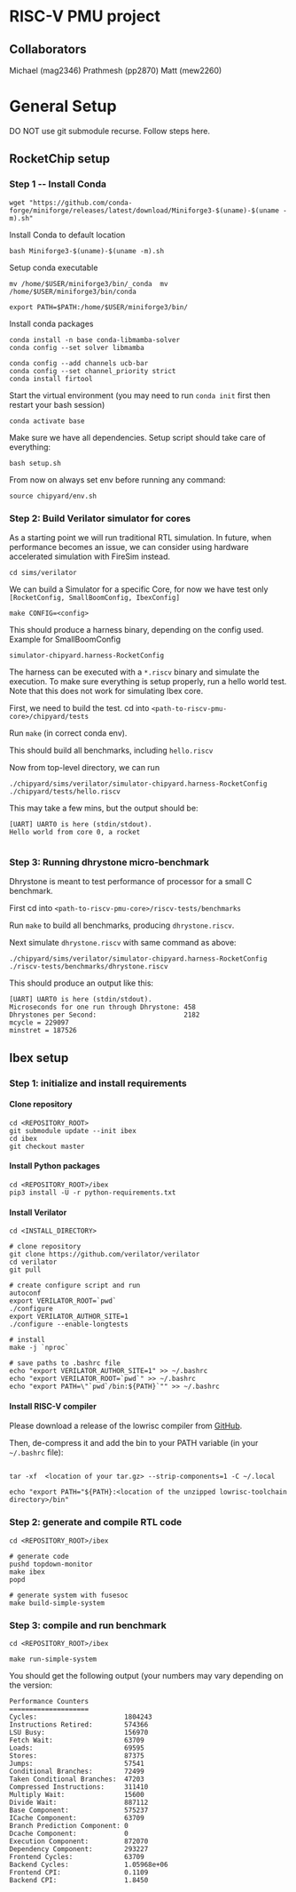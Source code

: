 # RISC-V PMU project

## Collaborators

Michael (mag2346)
Prathmesh (pp2870)
Matt (mew2260)


# General Setup

DO NOT use git submodule recurse. Follow steps here.

## RocketChip setup

### Step 1 -- Install Conda

```
wget "https://github.com/conda-forge/miniforge/releases/latest/download/Miniforge3-$(uname)-$(uname -m).sh"
```

Install Conda to default location
```
bash Miniforge3-$(uname)-$(uname -m).sh
```

Setup conda executable
```
mv /home/$USER/miniforge3/bin/_conda  mv /home/$USER/miniforge3/bin/conda
```

```
export PATH=$PATH:/home/$USER/miniforge3/bin/
```

Install conda packages

```
conda install -n base conda-libmamba-solver
conda config --set solver libmamba

conda config --add channels ucb-bar
conda config --set channel_priority strict
conda install firtool
```

Start the virtual environment (you may need to run `conda init` first then restart your bash session)

```
conda activate base
```


Make sure we have all dependencies.
Setup script should take care of everything: 

```
bash setup.sh
```

From now on always set env before running any command:
```
source chipyard/env.sh
```

### Step 2: Build Verilator simulator for cores

As a starting point we will run traditional RTL simulation. In future, when performance becomes an issue, we can consider using hardware accelerated simulation with FireSim instead.


```
cd sims/verilator
```

We can build a Simulator for a specific Core, for now we have test only `[RocketConfig, SmallBoomConfig, IbexConfig]`

```
make CONFIG=<config>
```

This should produce a harness binary, depending on the config used. Example for SmallBoomConfig

```
simulator-chipyard.harness-RocketConfig
```

The harness can be executed with a `*.riscv` binary and simulate the execution. To make sure everything is setup properly, run a hello world test. Note that this does not work for simulating Ibex core.


First, we need to build the test. cd into `<path-to-riscv-pmu-core>/chipyard/tests`

Run `make` (in correct conda env).

This should build all benchmarks, including `hello.riscv`

Now from top-level directory, we can run


```
./chipyard/sims/verilator/simulator-chipyard.harness-RocketConfig ./chipyard/tests/hello.riscv
```

This may take a few mins, but the output should be: 

```
[UART] UART0 is here (stdin/stdout).
Hello world from core 0, a rocket


```


### Step 3: Running dhrystone micro-benchmark 

Dhrystone is meant to test performance of processor for a small C benchmark. 


First cd into `<path-to-riscv-pmu-core>/riscv-tests/benchmarks`

Run `make` to build all benchmarks, producing `dhrystone.riscv`.

Next simulate `dhrystone.riscv` with same command as above: 



```
./chipyard/sims/verilator/simulator-chipyard.harness-RocketConfig ./riscv-tests/benchmarks/dhrystone.riscv
```


This should produce an output like this: 

```
[UART] UART0 is here (stdin/stdout).
Microseconds for one run through Dhrystone: 458
Dhrystones per Second:                      2182
mcycle = 229097
minstret = 187526
```

## Ibex setup

### Step 1: initialize and install requirements

#### Clone repository

```
cd <REPOSITORY_ROOT>
git submodule update --init ibex
cd ibex
git checkout master
```

#### Install Python packages

```
cd <REPOSITORY_ROOT>/ibex
pip3 install -U -r python-requirements.txt
```

#### Install Verilator

```
cd <INSTALL_DIRECTORY>

# clone repository
git clone https://github.com/verilator/verilator
cd verilator
git pull

# create configure script and run
autoconf
export VERILATOR_ROOT=`pwd`
./configure
export VERILATOR_AUTHOR_SITE=1
./configure --enable-longtests

# install
make -j `nproc`

# save paths to .bashrc file
echo "export VERILATOR_AUTHOR_SITE=1" >> ~/.bashrc
echo "export VERILATOR_ROOT=`pwd`" >> ~/.bashrc
echo "export PATH=\"`pwd`/bin:${PATH}`"" >> ~/.bashrc
```

#### Install RISC-V compiler

Please download a release of the lowrisc compiler from [GitHub](https://github.com/lowRISC/lowrisc-toolchains/releases).

Then, de-compress it and add the bin to your PATH variable (in your `~/.bashrc` file):

```

tar -xf  <location of your tar.gz> --strip-components=1 -C ~/.local

echo "export PATH="${PATH}:<location of the unzipped lowrisc-toolchain directory>/bin"

```

### Step 2: generate and compile RTL code

```
cd <REPOSITORY_ROOT>/ibex

# generate code
pushd topdown-monitor
make ibex
popd

# generate system with fusesoc
make build-simple-system
```

### Step 3: compile and run benchmark

```
cd <REPOSITORY_ROOT>/ibex

make run-simple-system
```

You should get the following output (your numbers may vary depending on the version:

```
Performance Counters
====================
Cycles:                      1804243
Instructions Retired:        574366
LSU Busy:                    156970
Fetch Wait:                  63709
Loads:                       69595
Stores:                      87375
Jumps:                       57541
Conditional Branches:        72499
Taken Conditional Branches:  47203
Compressed Instructions:     311410
Multiply Wait:               15600
Divide Wait:                 887112
Base Component:              575237
ICache Component:            63709
Branch Prediction Component: 0
Dcache Component:            0
Execution Component:         872070
Dependency Component:        293227
Frontend Cycles:             63709
Backend Cycles:              1.05968e+06
Frontend CPI:                0.1109
Backend CPI:                 1.8450
```
